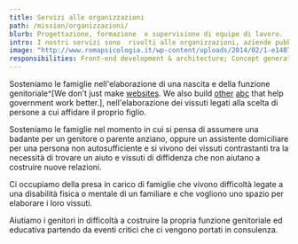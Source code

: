 ```yaml
---
title: Servizi alle organizzazioni
path: /mission/organizzazioni/
blurb: Progettazione, formazione  e supervisione di equipe di lavoro.
intro: I nostri servizi sono  rivolti alle organizzazioni, aziende pubbliche o private, associazioni diversamente connotate che richiedono un intervento in merito ad un problema.
image: "http://www.romapsicologia.it/wp-content/uploads/2014/02/1-e1407259223557.png"
responsibilities: Front-end development & architecture; Concept generation;
---
```


Sosteniamo le famiglie nell'elaborazione di una nascita e della funzione genitoriale^[We don’t just make [websites](http://www.civicplus.com/government-website-design-civicengage). We also build [other](http://www.civicplus.com/civicready-emergency-notification-system) [abc](http://www.civicplus.com/human-resource-software-local-government) that help government work better.], nell'elaborazione dei vissuti legati alla scelta di persone a cui affidare il proprio figlio.

Sosteniamo le famiglie  nel momento in cui si pensa di assumere una badante per un genitore o parente anziano, oppure un assistente domiciliare per una persona non autosufficiente e si vivono dei vissuti contrastanti tra la necessità di trovare un aiuto e vissuti di diffidenza che non aiutano a costruire nuove relazioni.

Ci occupiamo della presa in carico di famiglie che vivono difficoltà legate a una disabilità fisica o mentale di un familiare e che vogliono uno spazio per elaborare i loro vissuti.

Aiutiamo i genitori in difficoltà a costruire la propria funzione genitoriale ed educativa partendo da eventi critici che ci vengono portati in consulenza.

